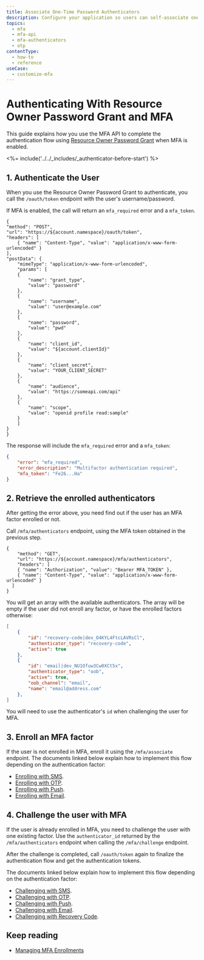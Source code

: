 ```yaml
---
title: Associate One-Time Password Authenticators
description: Configure your application so users can self-associate one-time password (OTP) authenticators.
topics:
  - mfa
  - mfa-api
  - mfa-authenticators
  - otp
contentType:
  - how-to
  - reference
useCase:
  - customize-mfa
---
```

# Authenticating With Resource Owner Password Grant and MFA

This guide explains how you use the MFA API to complete the authentication flow using [Resource Owner Password Grant](/api-auth/tutorials/password-grant) when MFA is enabled.

<%= include('../../_includes/_authenticator-before-start') %>

## 1. Authenticate the User

When you use the Resource Owner Password Grant to authenticate, you call the `/oauth/token` endpoint with the user's username/password. 

If MFA is enabled, the call will return an `mfa_required` error and a `mfa_token`.

```har
{
"method": "POST",
"url": "https://${account.namespace}/oauth/token",
"headers": [
    { "name": "Content-Type", "value": "application/x-www-form-urlencoded" }
],
"postData": {
    "mimeType": "application/x-www-form-urlencoded",
    "params": [
    {
        "name": "grant_type",
        "value": "password"
    },
    {
        "name": "username",
        "value": "user@example.com"
    },
    {
        "name": "password",
        "value": "pwd"
    },
    {
        "name": "client_id",
        "value": "${account.clientId}"
    },
    {
        "name": "client_secret",
        "value": "YOUR_CLIENT_SECRET"
    },
    {
        "name": "audience",
        "value": "https://someapi.com/api"
    },
    {
        "name": "scope",
        "value": "openid profile read:sample"
    }
    ]
}
}
```

The response will include the `mfa_required` error and a `mfa_token`:

```json
{
    "error": "mfa_required",
    "error_description": "Multifactor authentication required",
    "mfa_token": "Fe26...Ha"
}
```

## 2. Retrieve the enrolled authenticators

After getting the error above, you need find out if the user has an MFA factor enrolled or not. 

Call `/mfa/authenticators` endpoint, using the MFA token obtained in the previous step.

```
{
    "method": "GET",
	"url": "https://${account.namespace}/mfa/authenticators",
    "headers": [
    { "name": "Authorization", "value": "Bearer MFA_TOKEN" },
    { "name": "Content-Type", "value": "application/x-www-form-urlencoded" }
  ]
}
```

You will get an array with the available authenticators. The array will be empty if the user did not enroll any factor, or have the enrolled factors otherwise:

```json
[
    {
        "id": "recovery-code|dev_O4KYL4FtcLAVRsCl",
        "authenticator_type": "recovery-code",
        "active": true
    },
    {
        "id": "email|dev_NU1Ofuw3Cw0XCt5x",
        "authenticator_type": "oob",
        "active": true,
        "oob_channel": "email",
        "name": "email@address.com"
    },
]
```

You will need to use the authenticator's `id` when challenging the user for MFA.

## 3. Enroll an MFA factor

If the user is not enrolled in MFA, enroll it using the `/mfa/associate` endpoint. The documents linked below explain how to implement this flow depending on the authentication factor:

- [Enrolling with SMS](/mfa/guides/mfa-api-sms#enrolling-with-sms).
- [Enrolling with OTP](/mfa/guides/mfa-api-sms#enrolling-with-otp).
- [Enrolling with Push](/mfa/guides/mfa-api-sms#enrolling-with-push).
- [Enrolling with Email](/mfa/guides/mfa-api-sms#enrolling-with-email).

## 4. Challenge the user with MFA

If the user is already enrolled in MFA, you need to challenge the user with one existing factor. Use the `authenticator_id` returned by the `/mfa/authenticators` endpoint when calling the `/mfa/challenge` endpoint. 

After the challenge is completed, call `/oauth/token` again to finalize the authentication flow and get the authentication tokens. 

The documents linked below explain how to implement this flow depending on the authentication factor:

- [Challenging with SMS](/mfa/guides/mfa-api/sms#challenging-with-sms).
- [Challenging with OTP](/mfa/guides/mfa-api/otp#challenging-with-otp).
- [Challenging with Push](/mfa/guides/mfa-api/push#challenging-with-push).
- [Challenging with Email](/mfa/guides/mfa-api/email#challenging-with-email).
- [Challenging with Recovery Code](/mfa/guides/mfa-api/recovery-code).

## Keep reading

* [Managing MFA Enrollments](/mfa/guides/mfa-api/manage)

